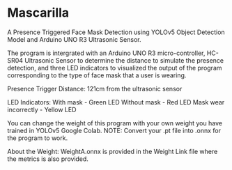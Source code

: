 # Mascarilla
A Presence Triggered Face Mask Detection using YOLOv5 Object Detection Model and Arduino UNO R3 Ultrasonic Sensor.

The program is intergrated with an Arduino UNO R3 micro-controller, HC-SR04 Ultrasonic Sensor to determine the distance to simulate the presence detection, and three LED indicators to visualized the output of the program  corresponding to the type of face mask that a user is wearing.

Presence Trigger Distance: 
121cm from the ultrasonic sensor

LED Indicators:
With mask - Green LED
Without mask - Red LED
Mask wear incorrectly - Yellow LED


You can change the weight of this program with your own weight you have trained in YOLOv5 Google Colab.
NOTE: Convert your .pt file into .onnx for the program to work.

About the Weight:
WeightA.onnx is provided in the Weight Link file where the metrics is also provided.
